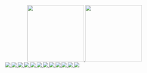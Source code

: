 <div align="center">
  
  
  <a href="https://github.com/cruzhar">
 

<img height="180em" src="https://github-readme-stats.vercel.app/api/top-langs/?username=cruzhar&layout=compact&langs_count=15&theme=dark"/>
<img height="180em" src="https://github-readme-stats.vercel.app/api?username=cruzhar&show_icons=true&theme=dark&include_all_commits=true&count_private=true"/>
  
  
</div>

  
  
<div> 
 <img src="https://img.shields.io/badge/Windows-0078D6?style=for-the-badge&logo=windows&logoColor=white"_blank">
  <img src="https://img.shields.io/badge/mac%20os-000000?style=for-the-badge&logo=apple&logoColor=white">
  <img src="https://img.shields.io/badge/Google_Cloud-4285F4?style=for-the-badge&logo=google-cloud&logoColor=white">
  
   <img src="https://img.shields.io/badge/JavaScript-F7DF1E?style=for-the-badge&logo=javascript&logoColor=black">
  <img src="https://img.shields.io/badge/HTML5-E34F26?style=for-the-badge&logo=html5&logoColor=white">
  <img src="https://img.shields.io/badge/CSS3-1572B6?style=for-the-badge&logo=css3&logoColor=white https://img.shields.io/badge/React-20232A?style=for-the-badge&logo=react&logoColor=61DAFB">
    <img src="https://img.shields.io/badge/Bootstrap-563D7C?style=for-the-badge&logo=bootstrap&logoColor=white">
      <img src=" https://img.shields.io/badge/json%20web%20tokens-323330?style=for-the-badge&logo=json-web-tokens&logoColor=pink">
        <img src="https://img.shields.io/badge/Node.js-43853D?style=for-the-badge&logo=node.js&logoColor=white">
          <img src="https://img.shields.io/badge/Microsoft_SQL_Server-CC2927?style=for-the-badge&logo=microsoft-sql-server&logoColor=white">
            <img src="https://img.shields.io/badge/React-20232A?style=for-the-badge&logo=react&logoColor=61DAFB">
              <img src="https://img.shields.io/badge/GitHub-100000?style=for-the-badge&logo=github&logoColor=white">

 
</div>
